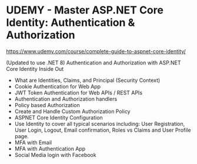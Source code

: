 # UDEMY - Master ASP.NET Core Identity: Authentication & Authorization

https://www.udemy.com/course/complete-guide-to-aspnet-core-identity/

(Updated to use .NET 8) Authentication and Authorization with ASP.NET Core Identity Inside Out

- What are Identities, Claims, and Principal (Security Context)
- Cookie Authentication for Web App
- JWT Token Authentication for Web APIs / REST APIs
- Authentication and Authorization handlers
- Policy based Authorization
- Create and Handle Custom Authorization Policy
- ASPNET Core Identity Configuration
- Use Identity to cover all typical scenarios including: User Registration, User Login, Logout, Email confirmation, Roles vs Claims and User Profile page.
- MFA with Email
- MFA with Authentication App
- Social Media login with Facebook